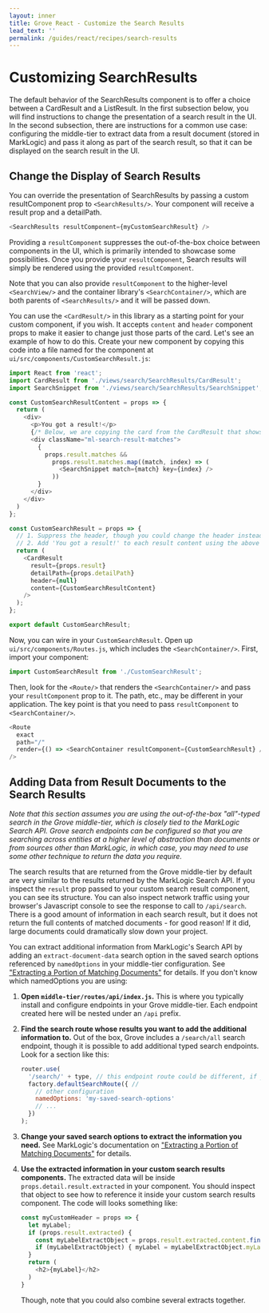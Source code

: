 ```yaml
---
layout: inner
title: Grove React - Customize the Search Results
lead_text: ''
permalink: /guides/react/recipes/search-results
---
```


# Customizing SearchResults

The default behavior of the SearchResults component is to offer a choice between a CardResult and a ListResult. In the first subsection below, you will find instructions to change the presentation of a search result in the UI. In the second subsection, there are instructions for a common use case: configuring the middle-tier to extract data from a result document (stored in MarkLogic) and pass it along as part of the search result, so that it can be displayed on the search result in the UI.

## Change the Display of Search Results

You can override the presentation of SearchResults by passing a custom resultComponent prop to `<SearchResults/>`. Your component will receive a result prop and a detailPath.

```javascript
<SearchResults resultComponent={myCustomSearchResult} />
```

Providing a `resultComponent` suppresses the out-of-the-box choice between components in the UI, which is primarily intended to showcase some possibilities. Once you provide your `resultComponent`, Search results will simply be rendered using the provided `resultComponent`.

Note that you can also provide `resultComponent` to the higher-level `<SearchView/>` and the container library's `<SearchContainer/>`, which are both parents of `<SearchResults/>` and it will be passed down.

You can use the `<CardResult/>` in this library as a starting point for your custom component, if you wish. It accepts `content` and `header` component props to make it easier to change just those parts of the card. Let's see an example of how to do this. Create your new component by copying this code into a file named for the component at `ui/src/components/CustomSearchResult.js`:

```javascript
import React from 'react';
import CardResult from './views/search/SearchResults/CardResult';
import SearchSnippet from './views/search/SearchResults/SearchSnippet';

const CustomSearchResultContent = props => {
  return (
    <div>
      <p>You got a result!</p>
      {/* Below, we are copying the card from the CardResult that shows snippets */}
      <div className="ml-search-result-matches">
        {
          props.result.matches &&
            props.result.matches.map((match, index) => (
              <SearchSnippet match={match} key={index} />
            ))
        }
      </div>
    </div>
  )
};

const CustomSearchResult = props => {
  // 1. Suppress the header, though you could change the header instead.
  // 2. Add 'You got a result!' to each result content using the above component.
  return (
    <CardResult
      result={props.result}
      detailPath={props.detailPath}
      header={null}
      content={CustomSearchResultContent}
    />
  );
};

export default CustomSearchResult;
```

Now, you can wire in your `CustomSearchResult`. Open up `ui/src/components/Routes.js`, which includes the `<SearchContainer/>`. First, import your component:

```javascript
import CustomSearchResult from './CustomSearchResult';
```

Then, look for the `<Route/>` that renders the `<SearchContainer/>` and pass your `resultComponent` prop to it. The path, etc., may be different in your application. The key point is that you need to pass `resultComponent` to `<SearchContainer/>`.

```javascript
<Route
  exact
  path="/"
  render={() => <SearchContainer resultComponent={CustomSearchResult} />}
/>
```

## Adding Data from Result Documents to the Search Results

*Note that this section assumes you are using the out-of-the-box "all"-typed search in the Grove middle-tier, which is closely tied to the MarkLogic Search API. Grove search endpoints can be configured so that you are searching across entities at a higher level of abstraction than documents or from sources other than MarkLogic, in which case, you may need to use some other technique to return the data you require.*

The search results that are returned from the Grove middle-tier by default are very similar to the results returned by the MarkLogic Search API. If you inspect the `result` prop passed to your custom search result component, you can see its structure. You can also inspect network traffic using your browser's Javascript console to see the response to call to `/api/search`. There is a good amount of information in each search result, but it does not return the full contents of matched documents - for good reason! If it did, large documents could dramatically slow down your project.

You can extract additional information from MarkLogic's Search API by adding an `extract-document-data` search option in the saved search options referenced by `namedOptions` in your middle-tier configuration. See ["Extracting a Portion of Matching Documents"](https://docs.marklogic.com/guide/search-dev/query-options#id_37692) for details. If you don't know which namedOptions you are using:

1. **Open `middle-tier/routes/api/index.js`.** This is where you typically install and configure endpoints in your Grove middle-tier. Each endpoint created here will be nested under an `/api` prefix.

2. **Find the search route whose results you want to add the additional information to.** Out of the box, Grove includes a `/search/all` search endpoint, though it is possible to add additional typed search endpoints. Look for a section like this:

    ```javascript
    router.use(
      '/search/' + type, // this endpoint route could be different, if your team has made changes
      factory.defaultSearchRoute({ //
        // other configuration
        namedOptions: 'my-saved-search-options'
        // ...
      })
    );
    ```

3. **Change your saved search options to extract the information you need.** See MarkLogic's documentation on ["Extracting a Portion of Matching Documents"](https://docs.marklogic.com/guide/search-dev/query-options#id_37692) for details.

4. **Use the extracted information in your custom search results components.** The extracted data will be inside `props.detail.result.extracted` in your component. You should inspect that object to see how to reference it inside your custom search results component. The code will looks something like:

    ```javascript
    const myCustomHeader = props => {
      let myLabel;
      if (props.result.extracted) {
        const myLabelExtractObject = props.result.extracted.content.find(extractContent => extract.myLabelExtractKey);
        if (myLabelExtractObject) { myLabel = myLabelExtractObject.myLabelExtractKey; }
      }
      return (
        <h2>{myLabel}</h2>
      )
    }
    ```

    Though, note that you could also combine several extracts together.


